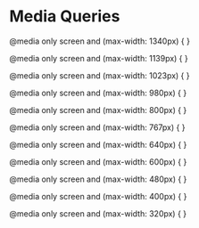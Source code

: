 # Media Queries

@media only screen and (max-width: 1340px) {
}

@media only screen and (max-width: 1139px) {
}

@media only screen and (max-width: 1023px) {
}

@media only screen and (max-width: 980px) {
}

@media only screen and (max-width: 800px) {
}

@media only screen and (max-width: 767px) {
}

@media only screen and (max-width: 640px) {
}

@media only screen and (max-width: 600px) {
}

@media only screen and (max-width: 480px) {
}

@media only screen and (max-width: 400px) {
}

@media only screen and (max-width: 320px) {
}
